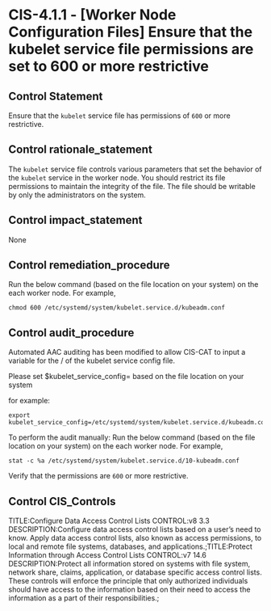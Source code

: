 # CIS-4.1.1 - \[Worker Node Configuration Files\] Ensure that the kubelet service file permissions are set to 600 or more restrictive

## Control Statement

Ensure that the `kubelet` service file has permissions of `600` or more restrictive.

## Control rationale_statement

The `kubelet` service file controls various parameters that set the behavior of the `kubelet` service in the worker node. You should restrict its file permissions to maintain the integrity of the file. The file should be writable by only the administrators on the system.

## Control impact_statement

None

## Control remediation_procedure

Run the below command (based on the file location on your system) on the each worker node. For example,

```
chmod 600 /etc/systemd/system/kubelet.service.d/kubeadm.conf
```

## Control audit_procedure

Automated AAC auditing has been modified to allow CIS-CAT to input a variable for the <PATH>/<FILENAME> of the kubelet service config file.

Please set $kubelet_service_config=<PATH><filename> based on the file location on your system 

for example:
```
export kubelet_service_config=/etc/systemd/system/kubelet.service.d/kubeadm.conf
```

To perform the audit manually:
Run the below command (based on the file location on your system) on the each worker node. For example,

```
stat -c %a /etc/systemd/system/kubelet.service.d/10-kubeadm.conf
```

Verify that the permissions are `600` or more restrictive.

## Control CIS_Controls

TITLE:Configure Data Access Control Lists CONTROL:v8 3.3 DESCRIPTION:Configure data access control lists based on a user’s need to know. Apply data access control lists, also known as access permissions, to local and remote file systems, databases, and applications.;TITLE:Protect Information through Access Control Lists CONTROL:v7 14.6 DESCRIPTION:Protect all information stored on systems with file system, network share, claims, application, or database specific access control lists. These controls will enforce the principle that only authorized individuals should have access to the information based on their need to access the information as a part of their responsibilities.;
